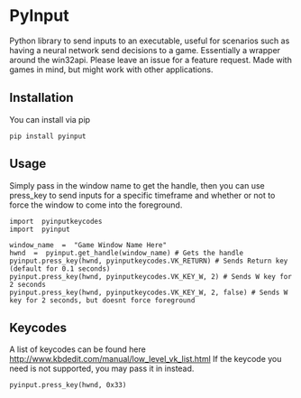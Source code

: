 # PyInput

Python library to send inputs to an executable, useful for scenarios such as having a neural network send decisions to a game. Essentially a wrapper around the win32api. Please leave an issue for a feature request. Made with games in mind, but might work with other applications.

## Installation
You can install via pip

    pip install pyinput


## Usage
Simply pass in the window name to get the handle, then you can use press_key to send inputs for a specific timeframe and whether or not to force the window to come into the foreground.

    import  pyinputkeycodes
    import  pyinput
    
	window_name  =  "Game Window Name Here"
    hwnd  =  pyinput.get_handle(window_name) # Gets the handle
    pyinput.press_key(hwnd, pyinputkeycodes.VK_RETURN) # Sends Return key (default for 0.1 seconds)
    pyinput.press_key(hwnd, pyinputkeycodes.VK_KEY_W, 2) # Sends W key for 2 seconds
    pyinput.press_key(hwnd, pyinputkeycodes.VK_KEY_W, 2, false) # Sends W key for 2 seconds, but doesnt force foreground

## Keycodes
A list of keycodes can be found here http://www.kbdedit.com/manual/low_level_vk_list.html
If the keycode you need is not supported, you may pass it in instead.

    pyinput.press_key(hwnd, 0x33)
